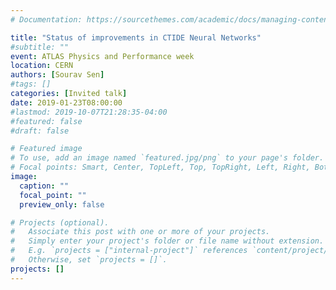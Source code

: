 ```yaml
---
# Documentation: https://sourcethemes.com/academic/docs/managing-content/

title: "Status of improvements in CTIDE Neural Networks"
#subtitle: ""
event: ATLAS Physics and Performance week
location: CERN
authors: [Sourav Sen]
#tags: []
categories: [Invited talk]
date: 2019-01-23T08:00:00
#lastmod: 2019-10-07T21:28:35-04:00
#featured: false
#draft: false

# Featured image
# To use, add an image named `featured.jpg/png` to your page's folder.
# Focal points: Smart, Center, TopLeft, Top, TopRight, Left, Right, BottomLeft, Bottom, BottomRight.
image:
  caption: ""
  focal_point: ""
  preview_only: false

# Projects (optional).
#   Associate this post with one or more of your projects.
#   Simply enter your project's folder or file name without extension.
#   E.g. `projects = ["internal-project"]` references `content/project/deep-learning/index.md`.
#   Otherwise, set `projects = []`.
projects: []
---
```


